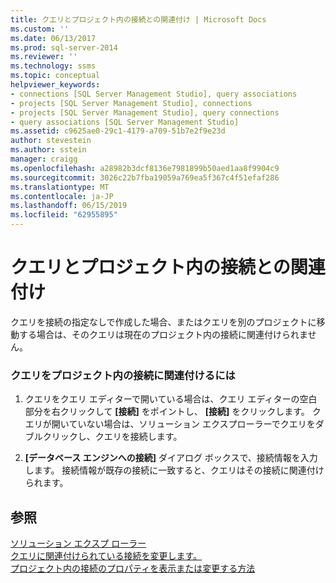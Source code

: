 ```yaml
---
title: クエリとプロジェクト内の接続との関連付け | Microsoft Docs
ms.custom: ''
ms.date: 06/13/2017
ms.prod: sql-server-2014
ms.reviewer: ''
ms.technology: ssms
ms.topic: conceptual
helpviewer_keywords:
- connections [SQL Server Management Studio], query associations
- projects [SQL Server Management Studio], connections
- projects [SQL Server Management Studio], query connections
- query associations [SQL Server Management Studio]
ms.assetid: c9625ae0-29c1-4179-a709-51b7e2f9e23d
author: stevestein
ms.author: sstein
manager: craigg
ms.openlocfilehash: a28982b3dcf8136e7981899b50aed1aa8f9904c9
ms.sourcegitcommit: 3026c22b7fba19059a769ea5f367c4f51efaf286
ms.translationtype: MT
ms.contentlocale: ja-JP
ms.lasthandoff: 06/15/2019
ms.locfileid: "62955895"
---
```

# <a name="associate-a-query-with-a-connection-in-a-project"></a>クエリとプロジェクト内の接続との関連付け
  クエリを接続の指定なしで作成した場合、またはクエリを別のプロジェクトに移動する場合は、そのクエリは現在のプロジェクト内の接続に関連付けられません。  
  
### <a name="to-associate-a-query-with-a-connection-in-a-project"></a>クエリをプロジェクト内の接続に関連付けるには  
  
1.  クエリをクエリ エディターで開いている場合は、クエリ エディターの空白部分を右クリックして **[接続]** をポイントし、 **[接続]** をクリックします。 クエリが開いていない場合は、ソリューション エクスプローラーでクエリをダブルクリックし、クエリを接続します。  
  
2.  **[データベース エンジンへの接続]** ダイアログ ボックスで、接続情報を入力します。 接続情報が既存の接続に一致すると、クエリはその接続に関連付けられます。  
  
## <a name="see-also"></a>参照  
 [ソリューション エクスプ ローラー](solution-explorer.md)   
 [クエリに関連付けられている接続を変更します。](change-the-connection-associated-with-a-query.md)   
 [プロジェクト内の接続のプロパティを表示または変更する方法](view-or-change-the-properties-of-a-connection-in-a-project.md)  
  
  
